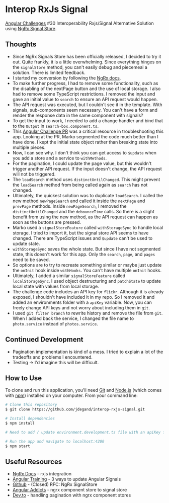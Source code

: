 # Interop RxJs Signal

[Angular Challenges](https://angular-challenges.vercel.app/) #30 Interoperability Rxjs/Signal Alternative Solution using [NgRx Signal Store](https://ngrx.io/guide/signals/signal-store).

## Thoughts

- Since NgRx Signals Store has been officially released, I decided to try it out.  Quite frankly, it is a little overwhelming.  Since everything hinges on the `signalStore` method, you can't easily debug and piecemeal a solution.  There is limited feedback.
- I started my conversion by following the [NgRx docs](https://ngrx.io/guide/signals/rxjs-integration).
- To make further progress, I had to remove some functionality, such as the disabling of the nextPage button and the use of local storage.  I also had to remove some TypeScript restrictions.  I removed the input and gave an initial value to `search` to ensure an API request would happen. 
- The API request was executed, but I couldn't see it in the template.  With signals, sub-components seem necessary.  You can't have a form and render the response data in the same component with signals? 
- To get the input to work, I needed to add a change handler and bind that to the `Output` in `search-box.component.ts`.
- This [Angular Challenge PR](https://github.com/tomalaforge/angular-challenges/pull/88/files#diff-65b58fb82cf0bb15310b512c401850474771eb1c399793906f1d47eb7f61847c) was a critical resource in troubleshooting this app.  Looking at the PR, Marko segmented the code much better than I have done.  I kept the initial state object rather than breaking state into multiple pieces.
- Now, I can see why.  I don't think you can get access to `$update` when you add a store and a service to `withMethods`.  
- For the pagination, I could update the page value, but this wouldn't trigger another API request.  If the input doesn't change, the API request will not be triggered.  
- The `loadSearch` method uses `distinctUntilChanged`.  This might prevent the `loadSearch` method from being called again as `search` has not changed.  
- Ultimately, the quickest solution was to duplicate `loadSearch`. I called the new method `newPageSearch` and called it inside the `nextPage` and `prevPage` methods.  Inside `newPageSearch`, I removed the `distinctUntilChanged` and the `debounceTime` calls.  So there is a slight benefit from using the new method, as the API request can happen as soon as the buttons are pressed.
- Marko used a `signalStoreFeature` called `withStorageSync` to handle local storage.  I tried to import it, but the signal store API seems to have changed.  There are TypeScript issues and `$update` can't be used to update state.  
- `withStorageSync` saves the whole state.  But since I have not segmented state, this doesn't work for this app.  Only the `search`, `page`, and `pages` need to be saved.  
- So options are to try to recreate something similar or maybe just update the `onInit` hook inside `withHooks`.  You can't have multiple `onInit` hooks. 
- Ultimately, I added a similar `signalStoreFeature` called `localStorageSync`.  I used object destructuring and `patchState` to update local state with values from local storage.  
- The challenge code includes an API key for `flickr`.  Although it is already exposed, I shouldn't have included it in my repo.  So I removed it and added an environments folder with a `apiKey` variable.  Now, you can freely change API keys and not worry about including them in `git`.
- I used `git filter branch` to rewrite history and remove the file from `git`.  When I added back the service, I changed the file name to `photo.service` instead of `photos.service`.

## Continued Development

- Pagination implementation is kind of a mess.  I tried to explain a lot of the tradeoffs and problems I encountered.  
- Testing -> I'd imagine this will be difficult.  

## How to Use

To clone and run this application, you'll need [Git](https://git-scm.com) and [Node.js](https://nodejs.org/en/download/) (which comes with [npm](http://npmjs.com)) installed on your computer. From your command line:

```bash
# Clone this repository
$ git clone https://github.com/jdegand/interop-rxjs-signal.git

# Install dependencies
$ npm install

# Need to add / update environment.development.ts file with an apiKey from flickr

# Run the app and navigate to localhost:4200
$ npm start
```

## Useful Resources

- [NgRx Docs](https://ngrx.io/guide/signals/rxjs-integration) - rxjs integration
- [Angular Training](https://www.angulartraining.com/daily-newsletter/three-ways-to-update-angular-signals/) - 3 ways to update Angular Signals
- [Github](https://github.com/ngrx/platform/discussions/3796) - (Closed) RFC: NgRx SignalStore
- [Angular Addicts](https://www.angularaddicts.com/p/from-ngrx-componentstore-to-signalstore) - ngrx component store to signal store
- [Dev.to](https://dev.to/this-is-angular/handling-pagination-with-ngrx-component-stores-1j1p#handling-the-pagination) - handling pagination with ngrx component stores